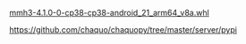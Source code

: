 

[mmh3-4.1.0-0-cp38-cp38-android_21_arm64_v8a.whl](app%2Fsrc%2Fmain%2Fpython%2Fmmh3-4.1.0-0-cp38-cp38-android_21_arm64_v8a.whl)


https://github.com/chaquo/chaquopy/tree/master/server/pypi



